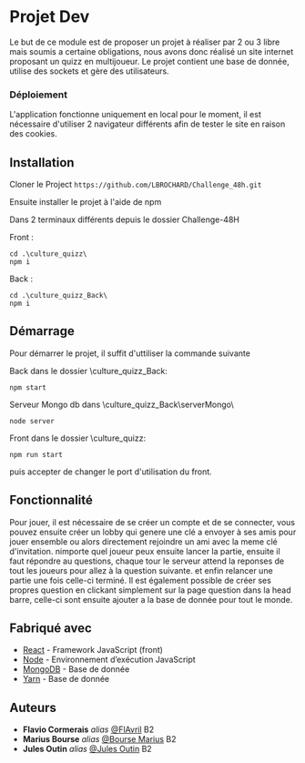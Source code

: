 # Projet Dev

Le but de ce module est de proposer un projet à réaliser par 2 ou 3 libre mais soumis a certaine obligations, nous avons donc réalisé un site internet proposant un quizz en multijoueur. Le projet contient une base de donnée, utilise des sockets et gère des utilisateurs.


### Déploiement

L'application fonctionne uniquement en local pour le moment, il est nécessaire d'utiliser 2 navigateur différents afin de tester le site en raison des cookies.

## Installation

Cloner le Project
`https://github.com/LBROCHARD/Challenge_48h.git`

Ensuite installer le projet à l'aide de npm

Dans 2 terminaux différents depuis le dossier Challenge-48H

Front :

```
cd .\culture_quizz\
npm i
```

Back :

```
cd .\culture_quizz_Back\
npm i
```

## Démarrage

Pour démarrer le projet, il suffit d'uttiliser la commande suivante

Back dans le dossier \culture_quizz_Back\:

```
npm start
```
Serveur Mongo db dans \culture_quizz_Back\serverMongo\

```
node server
```

Front dans le dossier \culture_quizz\:

```
npm run start
```

puis accepter de changer le port d'utilisation du front.


## Fonctionnalité

Pour jouer, il est nécessaire de se créer un compte et de se connecter, vous pouvez ensuite créer un lobby qui genere une clé a envoyer à ses amis pour jouer ensemble ou alors directement rejoindre un ami avec la meme clé d'invitation. nimporte quel joueur peux ensuite lancer la partie, ensuite il faut répondre au questions, chaque tour le serveur attend la reponses de tout les joueurs pour allez à la question suivante. et enfin relancer une partie une fois celle-ci terminé. Il est également possible de créer ses propres question en clickant simplement sur la page question dans la head barre, celle-ci sont ensuite ajouter a la base de donnée pour tout le monde.
## Fabriqué avec

- [React](https://fr.reactjs.org/) - Framework JavaScript (front)
- [Node](https://nodejs.org/fr/) - Environnement d’exécution JavaScript
- [MongoDB](https://www.mongodb.com/fr-fr) - Base de donnée
- [Yarn](https://yarnpkg.com/) - Base de donnée


## Auteurs

- **Flavio Cormerais** _alias_ [@FlAvril](https://github.com/FCORMERAIS) B2
- **Marius Bourse** _alias_ [@Bourse Marius](https://github.com/loguio) B2
- **Jules Outin** _alias_ [@Jules Outin](https://github.com/JulesOutin) B2
